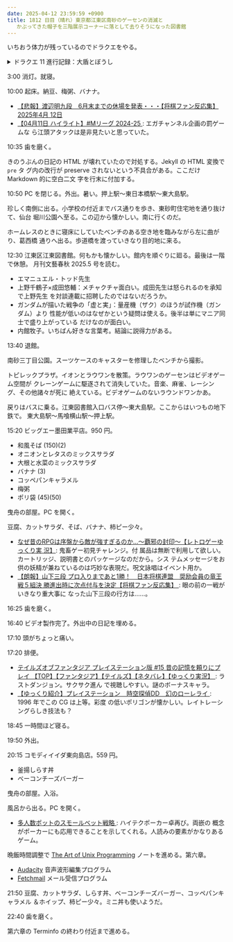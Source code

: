 ```yaml
---
date: 2025-04-12 23:59:59 +0900
title: 1812 日目（晴れ）東京都江東区南砂のゲーセンの消滅と
   かぶってきた帽子を三階展示コーナーに落として去りそうになった図書館
---
```


いちおう体力が残っているのでドラクエをやる。

<details><summary>ドラクエ 11 進行記録：大盾とぼうし</summary>
<p>大盾を増やす。鍛冶のときに叩くマスの個数が異なる。プレイメモ：</p>

<pre>
せいどうの盾 0/+1/+2/+3 ホムスビキャンプ 370  
てつの盾 +1/+2 ダーハルーネの街  
ドラゴンシールド +1 鍛冶  
戦士の盾 +1/+2 グロッタの街 10000  
女神の盾 +1/+2 試練の里 42000  
</pre>

<p>時間があるのでアタマに突入。ぼうし枠から始める。
下は作業中のメモを一部抜粋したものになる：</p>
<pre>
バンダナ +1/+2 在庫 done デルカダールキャンプ  
皮のぼうし +1/+2 在庫 done  
ヘアバンド +1/+2 在庫アリ done  
とんがりぼうし +1/+2 在庫 done ナプナーガキャンプ  
はねぼうし +2 在庫アリ done  
ターバン +1/+2 在庫 done サマディー城下町  
うさみみバンド +1 在庫アリ done  
まじょのターバン 0/+1/+2 鍛冶 done  
石のぼうし +1/+2 在庫 done グロッタの街  
ネコのかぶりもの +1/+2 とらおとこ  
はねかざりバンド +1/+2 在庫 done グロッタの街  
毛皮のフード +1 在庫 done  
ブロンズキャップ +1/+2 在庫 done ソルティコの街  
プリティキャップ 0 鍛冶 done  
ラブリーバンド 0/+1/+2 鍛冶 done レッドベリー枯渇  
まがんのぼうし +1/+2 鍛冶 done  
バタフライマスク +1/+2 在庫 done  
サンゴのかみかざり +1 在庫 done  
かげのターバン +1 在庫 done  
ウィッチハット 0/+1/+2 鍛冶 done あまつゆのいと枯渇  
大盗賊のターバン 0/+1/+2 鍛冶 done  
しっぷうのバンダナ +1/+2 うずしおキング ヘルチェイサー  
ぎんのかみかざり +1/+2 鍛冶 done  
マジカルハット +1/+2 在庫 done  
キャプテンハット +1/+2 在庫 done  
やみのターバン +1/+2 在庫 done ネルセン宿屋  
しあわせのぼうし +1/+2 在庫 done  
インテリハット +2 鍛冶 done あまつゆのいと枯渇  
きんのサークレット 0/+1 鍛冶 done  
パピヨンマスク +1/+2 鍛冶 done  
神官のぼうし +1/+2 在庫 done  
ブリリアンハット +1/+2 在庫 done クレイモラン城下町  
大海賊のぼうし +1/+2 在庫 1 黄金兵長  
無法者のバンダナ +1/+2 在庫 done デルカダール下  
トレビアンクラウン 0/+1/+2 鍛冶 done ラブリーエキス枯渇  
ドラゴンバンダナ +1/+2 在庫 done  
ほしのサークレット +1/+2 在庫 done 神の民の里  
盗賊王のターバン 0/+1/+2 鍛冶 赤い宝石 みかわしそう枯渇 ストップ  
黒ネコのかぶりもの +1/+2 店売り  
ファントムマスク 0/+1/+2 鍛冶 みかわしそう  
はるかぜのぼうし 0/+1/+2 鍛冶 なないろのまゆ さくらの花びら枯渇  
なつぐものぼうし 0/+1/+2 鍛冶 なないろのまゆ  
あきさめのぼうし 0/+1/+2 鍛冶 なないろのまゆ  
ふゆぞらのぼうし 0/+1/+2 鍛冶 なないろのまゆ  
とこしえのぼうし 0/+1/+2 鍛冶 ときのすいしょう枯渇  
エトワールクラウン 0/+1/+2 鍛冶 ヒヒイロカネ ラブリーエキス  
神竜のかみどめ 0/+1/+2 done 鍛冶  
</pre>
<p>在庫はそうびぶくろに打ち直し前のものが十分あるの意。
場所、魔物は入手手段を示す。素材名はどうぐぶくろから枯渇するか、したものの意味。</p>

<p>このメモを作るときに気づいたが、トロデーンバンダナとうりぼうのフードは鍛冶カタログに載っていない。
レシピがないという記述さえない。</p>
</details>

3:00 消灯。就寝。

10:00 起床。納豆、梅粥、バナナ。

* [【悲報】渡辺明九段　6月末までの休場を発表・・・【将棋ファン反応集】2025年4月
  12日](https://www.youtube.com/watch?v=Gn-8OaxEmb0)
* [【04月11日 ハイライト】#Mリーグ 2024-25
  ](https://www.youtube.com/watch?v=tsvbKAKrF7Q): エガチャンネル企画の罰ゲームな
  ら江頭アタックは是非見たいと思っていた。

10:35 歯を磨く。

きのうぶんの日記の HTML が壊れていたので対処する。Jekyll の HTML 変換で `pre` タ
グ内の改行が preserve されないという不具合がある。ここだけ Markdown 的に空白二文
字を行末に付加する。

10:50 PC を閉じる。外出。暑い。押上駅～東日本橋駅～東大島駅。

珍しく南側に出る。小学校の付近までバス通りを歩き、東砂町住宅地を通り抜けて、仙台
堀川公園へ至る。この辺から懐かしい。南に行くのだ。

<blockquote class="twitter-tweet"
  data-conversation="none"
  data-media-max-width="480" data-theme="dark" data-align="center">
<a href="https://twitter.com/showa_yojyo/status/1910961123077300512"></a>
</blockquote>

ホームレスのときに寝床にしていたベンチのある空き地を臨みながら左に曲がり、葛西橋
通りへ出る。歩道橋を渡っていきなり目的地に来る。

12:30 江東区江東図書館。何もかも懐かしい。館内を順ぐりに廻る。最後は一階で休憩。
月刊文藝春秋 2025.5 号を読む。

* エマニュエル・トッド先生
* 上野千鶴子×成田悠輔：メチャクチャ面白い。成田先生は怒られるのを承知で上野先生
  を対談連載に招聘したのではないだろうか。
* ガンダムが描いた戦争の「虚と実」：量産機（ザク）のほうが試作機（ガンダム）より
  性能が低いのはなぜかという疑問は使える。後半は単にマニア同士で盛り上がっている
  だけなのが面白い。
* 内館牧子。いちばん好きな言葉考。結論に説得力がある。

13:40 退館。

南砂三丁目公園。スーツケースのキャスターを修理したベンチから撮影。

トピレックプラザ。イオンとラウワンを散策。ラウワンのゲーセンはビデオゲーム空間が
クレーンゲームに駆逐されて消失していた。音楽、麻雀、レーシング、その他諸々が死に
絶えている。ビデオゲームのないラウンドワンかあ。

戻りはバスに乗る。江東図書館入口バス停～東大島駅。ここからはいつもの地下鉄で。
東大島駅～馬喰横山駅～押上駅。

15:20 ビッグエー墨田業平店。950 円。

* 和風そば (150)(2)
* オニオンとレタスのミックスサラダ
* 大根と水菜のミックスサラダ
* バナナ (3)
* コッペパンキャラメル
* 梅粥
* ポリ袋 (45)(50)

曳舟の部屋。PC を開く。

豆腐、カットサラダ、そば、バナナ、柿ピー少々。

* [なぜ昔のRPGは序盤から敵が強すぎるのか...～覇邪の封印～【レトロゲーゆっくり実
  況】](https://www.youtube.com/watch?v=BnL_hpGQ2Xc): 鬼畜ゲー初見チャレンジ。付
  属品は無断で利用して欲しい。カートリッジ、説明書とのパッケージなのだから。シス
  テムメッセージをお供の妖精が兼ねているのは巧妙な表現だ。呪文詠唱はイベント用か。
* [【朗報】山下三段 プロ入りまであと1勝！　日本将棋連盟　奨励会員の竜王戦５組決
  勝進出時に次点付与を決定【将棋ファン反応集】
  ](https://www.youtube.com/watch?v=2zHoi9zyACw): 眼の前の一戦がいきなり重大事に
  なった山下三段の行方は……。

16:25 歯を磨く。

16:40 ビデオ製作完了。外出中の日記を埋める。

17:10 頭がちょっと痛い。

17:20 排便。

* [テイルズオブファンタジア プレイステーション版 #15 昔の記憶を頼りにプレイ
  【TOP】【ファンタジア】【テイルズ】【ネタバレ】【ゆっくり実況】
  ](https://www.youtube.com/watch?v=suhqPdKIQls): ラストダンジョン。サクサク進ん
  で視聴しやすい。謎のボーナスキャラ。
* [【ゆっくり紹介】プレイステーション　時空探偵DD　幻のローレライ
  ](https://www.youtube.com/watch?v=NRCYvQNxI5k): 1996 年でこの CG は上等。彩度
  の低いポリゴンが懐かしい。レイトレーシングらしき技法も？

18:45 一時間ほど寝る。

19:50 外出。

20:15 コモディイイダ東向島店。559 円。

* 釜揚しらす丼
* ベーコンチーズバーガー

曳舟の部屋。入浴。

風呂から出る。PC を開く。

* [多人数ポットのスモールベット戦略
  ](https://www.youtube.com/watch?v=WIkalhLoh6E): ハイテクポーカー卓再び。両嵌の
  概念がポーカーにも応用できることを示してくれる。人読みの要素がかなりあるゲーム。

晩飯時間調整で [The Art of Unix Programming][TAOUP] ノートを進める。第六章。

* [Audacity] 音声波形編集プログラム
* [Fetchmail] メール受信プログラム

21:50 豆腐、カットサラダ、しらす丼、ベーコンチーズバーガー、コッペパンキャラメル
＆ホイップ、柿ピー少々。ミニ丼も使いようだ。

22:40 歯を磨く。

第六章の Terminfo の終わり付近まで進める。

[Audacity]: <https://www.audacityteam.org/>
[Fetchmail]: <https://www.fetchmail.info/>
[TAOUP]: <http://www.catb.org/esr/writings/taoup/html>
